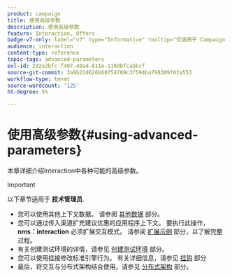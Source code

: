 ```yaml
---
product: campaign
title: 使用高级参数
description: 使用高级参数
feature: Interaction, Offers
badge-v7-only: label="v7" type="Informative" tooltip="仅适用于 Campaign Classic v7"
audience: interaction
content-type: reference
topic-tags: advanced-parameters
exl-id: 232e2bfc-f497-40ad-811e-118dbfcabbcf
source-git-commit: 3a9b21d626b60754789c3f594ba798309f62a553
workflow-type: tm+mt
source-wordcount: '125'
ht-degree: 5%

---
```


# 使用高级参数{#using-advanced-parameters}



本章详细介绍Interaction中各种可能的高级参数。

>[!IMPORTANT]
>
>以下章节适用于 **技术管理员**.

* 您可以使用其他上下文数据。 请参阅 [其他数据](../../interaction/using/additional-data.md) 部分。
* 您可以通过传入渠道扩充建议优惠的应用程序上下文。 要执行此操作， **nms：interaction** 必须扩展交互模式。 请参阅 [扩展示例](../../interaction/using/extension-example.md) 部分，以了解完整过程。
* 有关创建测试环境的详情，请参见 [创建测试环境](../../interaction/using/creating-a-test-environment.md) 部分。
* 您可以使用挂接修改标准引擎行为。 有关详细信息，请参见 [挂钩](../../interaction/using/hooks.md) 部分
* 最后，将交互与分布式架构结合使用，请参见 [分布式架构](../../interaction/using/distributed-architectures.md) 部分。
